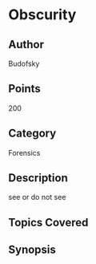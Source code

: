# Obscurity
## Author
Budofsky
## Points
200
## Category
Forensics
## Description
see or do not see
## Topics Covered

## Synopsis

